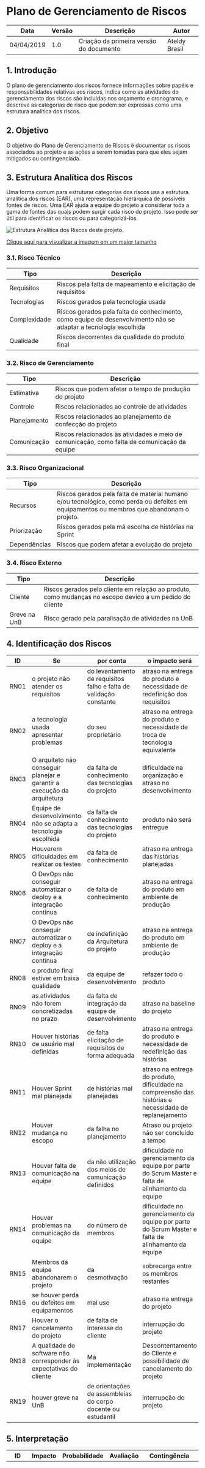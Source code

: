 # Plano de Gerenciamento de Riscos

| **Data** | **Versão** | **Descrição** | **Autor** |
| --- | --- | --- | --- |
| 04/04/2019 | 1.0 | Criação da primeira versão do documento | Ateldy Brasil |

## 1. Introdução

O plano de gerenciamento dos riscos fornece informações sobre papéis e responsabilidades relativas aos riscos, indica como as atividades do gerenciamento dos riscos são incluídas nos orçamento e cronograma, e descreve as categorias de risco que podem ser expressas como uma estrutura analítica dos riscos.

## 2. Objetivo

O objetivo do Plano de Gerenciamento de Riscos é documentar os riscos associados ao projeto e as ações a serem tomadas para que eles sejam mitigados ou contingenciada.

## 3. Estrutura Analítica dos Riscos

Uma forma comum para estruturar categorias dos riscos usa a estrutura analítica dos riscos (EAR), uma representação hierárquica de possíveis fontes de riscos. Uma EAR ajuda a equipe do projeto a considerar toda a gama de fontes das quais podem surgir cada risco do projeto. Isso pode ser útil para identificar os riscos ou para categorizá-los.

![Estrutura Analítica dos Riscos deste projeto.](../img/risks/EAR.jpg)

[Clique aqui para visualizar a imagem em um maior tamanho](https://raw.githubusercontent.com/fga-eps-mds/2019.1-ADA/gh-pages/docs/img/risks/EAR.jpg)

### 3.1. Risco Técnico

| **Tipo** | **Descrição** |
| --- | --- |
| Requisitos | Riscos pela falta de mapeamento e elicitação de requisitos |
| Tecnologias | Riscos gerados pela tecnologia usada |
| Complexidade | Riscos gerados pela falta de conhecimento, como equipe de desenvolvimento não se adaptar a tecnologia escolhida |
| Qualidade | Riscos decorrentes da qualidade do produto final |

### 3.2. Risco de Gerenciamento

| **Tipo** | **Descrição** |
| --- | --- |
| Estimativa | Riscos que podem afetar o tempo de produção do projeto |
| Controle | Riscos relacionados ao controle de atividades |
| Planejamento | Riscos relacionados ao planejamento de confecção do projeto |
| Comunicação | Riscos relacionados às atividades e meio de comunicação, como falta de comunicação da equipe |

### 3.3. Risco Organizacional

| **Tipo** | **Descrição** |
| --- | --- |
| Recursos | Riscos gerados pela falta de material humano e/ou tecnológico, como perda ou defeitos em equipamentos ou membros que abandonam o projeto. |
| Priorização | Riscos gerados pela má escolha de histórias na Sprint |
| Dependências | Riscos que podem afetar a evolução do projeto |

### 3.4. Risco Externo

| **Tipo** | **Descrição** |
| --- | --- |
| Cliente | Riscos gerados pelo cliente em relação ao produto, como mudanças no escopo devido a um pedido do cliente |
| Greve na UnB | Risco gerado pela paralisação de atividades na UnB |

## 4. Identificação dos Riscos

| **ID** | **Se** | **por conta** | **o impacto será** | **Categoria EAR** |
| --- | --- | --- | --- | --- |
| RN01 | o projeto não atender os requisitos | do levantamento de requisitos falho e falta de validação constante | atraso na entrega do produto e necessidade de redefinição dos requisitos | Requisitos |
| RN02 | a tecnologia usada apresentar problemas | do seu proprietário | atraso na entrega do produto e necessidade de troca de tecnologia equivalente | Tecnologias |
| RN03 | O arquiteto não conseguir planejar e garantir a execução da arquitetura | da falta de conhecimento das tecnologias do projeto | dificuldade na organização e atraso no desenvolvimento | Complexidade |
| RN04 | Equipe de desenvolvimento não se adapta a tecnologia escolhida | da falta de conhecimento das tecnologias do projeto | produto não será entregue | Complexidade |
| RN05 | Houverem dificuldades em realizar os testes | da falta de conhecimento | atraso na entrega das histórias planejadas | Complexidade |
| RN06 | O DevOps não conseguir automatizar o deploy e a integração contínua | de falta de conhecimento | atraso na entrega do produto em ambiente de produção | Complexidade |
| RN07 | O DevOps não conseguir automatizar o deploy e a integração contínua | de indefinição da Arquitetura do projeto | atraso na entrega do produto em ambiente de produção | Complexidade |
| RN08 | o produto final estiver em baixa qualidade | da equipe de desenvolvimento | refazer todo o produto | Qualidade |
| RN09 | as atividades não forem concretizadas no prazo | da falta de integração da equipe de desenvolvimento | atraso na baseline do projeto | Estimativa/Dependência |
| RN10 | Houver histórias de usuário mal definidas | de falta elicitação de requisitos de forma adequada | atraso na entrega do produto e necessidade de redefinição das histórias | Estimativa |
| RN11 | Houver Sprint mal planejada | de histórias mal planejadas | atraso na entrega do produto, dificuldade na compreensão das histórias e necessidade de replanejamento | Estimativa/Priorização |
| RN12 | Houver mudança no escopo | da falha no planejamento | Atraso ou projeto não ser concluído a tempo | Planejamento |
| RN13 | Houver falta de comunicação na equipe | da não utilização dos meios de comunicação definidos | dificuldade no gerenciamento da equipe por parte do Scrum Master e falta de alinhamento da equipe | Comunicação |
| RN14 | Houver problemas na comunicação da equipe | do número de membros | dificuldade no gerenciamento da equipe por parte do Scrum Master e falta de alinhamento da equipe | Comunicação |
| RN15 | Membros da equipe abandonarem o projeto | da desmotivação | sobrecarga entre os membros restantes | Recursos |
| RN16 | se houver perda ou defeitos em equipamentos | mal uso | atraso na entrega do projeto | Recursos |
| RN17 | Houver o cancelamento do projeto | de falta de interesse do cliente | interrupção do projeto | Cliente |
| RN18 | A qualidade do software não corresponder às expectativas do cliente | Má implementação | Descontentamento do Cliente e possibilidade de cancelamento do projeto | Cliente/Qualidade |
| RN19 | houver greve na UnB | de orientações de assembleias do corpo docente ou estudantil | interrupção do projeto | Greve na UnB |

## 5. Interpretação

| **ID** | **Impacto** | **Probabilidade** | **Avaliação** | **Contingência** | **Mitigação** |
| --- | --- | --- | --- | --- | --- |
| RN01 | Crítico | Muito Alta | 25 | Revalidar todo os requisitos com o Product Owner e com o cliente | Realizar constantes reuniões entre os membros da equipe, com o cliente e pesquisas necessárias para obtenção de conhecimento e compreensão sobre o escopo do projeto |
| RN02 | Crítico | Baixa | 10 | Trocar para uma tecnologia equivalente | Escolher uma tecnologia com suporte |
| RN03 | Crítico | Alta | 16 | Realizar a mudança na Arquitetura do projeto buscando outras tecnologias capazes de solucionar os problemas ocorridos | Buscar conhecimento com outros alunos, professores, pessoas de fora da comunidade universitária, novas pesquisas e/ou cogitar a mudança de tecnologias |
| RN04 | Grande | Alta | 16 | Indicar treinamentos para a equipe de desenvolvimento sobre a tecnologia escolhida | Estabelecer treinamentos constantes sobre a tecnologia escolhida |
| RN05 | Crítico | Alta | 20 | Indicar treinamentos para a equipe de desenvolvimento sobre testes | Estabelecer treinamentos constantes sobre testes |
| RN06 | Grande | Alta | 16 | Procurar ajuda de alunos, professores, pessoas de fora do ambiente universitário e aumentar a carga de estudos | Realização de pesquisas constantes e consultoria com outros alunos, professores e pessoas de fora do ambiente universitário |
| RN07 | Grande | Alta | 16 | Procurar ajuda de alunos, professores, pessoas de fora do ambiente universitário e aumentar a carga de estudos, por parte do Arquiteto | Realização de pesquisas constantes e consultoria com outros alunos, professores e pessoas de fora do ambiente universitário, por parte do Arquiteto |
| RN08 | Crítico | Muito Alta | 25 | Realizar refatoração de código, testes e validação com o cliente | Realizar treinamentos de todas as tecnologias utilizadas, garantir a realização de testes, boas práticas de programação e validação com o cliente |
| RN09 | Crítico | Muito alta | 25 | Realizar a entrega na próxima Sprint como dívida técnica e, talvez, realocá-la para uma dupla com mais facilidade com a tecnologia | Planejar as atividades e dividi-las nas sprints com base nos pesos e dificuldade definida no planning poker |
| RN10 | Grande | Muito alta | 20 | Realizar um replanejamento das histórias para que entrem em conformidade com os requisitos | Realizar constantes reuniões entre os membros da equipe, com o cliente e pesquisas necessárias para obtenção de conhecimento e compreensão sobre o escopo do projeto |
| RN11 | Grande | Alta | 16 | Realizar replanejamento da sprint utilizando a priorização do backlog do produto | Montar o backlog da sprint utilizando a priorização do backlog do produto |
| RN12 | Crítico | Baixa | 10 | Redefinir o quanto antes as mudanças de escopo | Manter sempre a comunicação com o cliente |
| RN13 | Crítico | Alta | 20 | Reafirmar a necessidade de um alto grau de comunicação e promover as mudanças necessárias, desde realização de daily meetings mais objetivas a mudanças de ferramentas para comunicação | Criando o Plano de comunicação em que a equipe demonstre comum acordo |
| RN14 | Crítico | Alta | 20 | Reafirmar a necessidade de um alto grau de comunicação e promover as mudanças necessárias, desde realização de daily meetings mais objetivas a mudanças de ferramentas para comunicação | Criando o Plano de comunicação em que a equipe demonstre comum acordo |
| RN15 | Grande | Muito alta | 20 | Realocar as tarefas entre os membros presentes | Conversar com a equipe a fim de reafirmar a importância do projeto para que a equipe o priorize |
| RN16 | Grande | Média | 12 | Realocar as tarefas entre os membros com equipamentos que funcionam | Incentivar a manutenção recorrente de equipamentos |
| RN17 | Crítico | Muito Baixa | 5 | Oferecer a melhor possibilidade de produto para o cliente | Manter comunicação constante com o cliente |
| RN18 | Crítico | Muito Alta | 25 | Realizar refatoração de código, testes e validação com o cliente | Realizar treinamentos de todas as tecnologias utilizadas, garantir a realização de testes, boas práticas de programação e validação com o cliente |
| RN19 | Crítico | Média | 15 | Aceitar o risco | - |

### 5.1. Tabela de Probabilidade

| **Probabilidade** | **Intervalo** | **Peso** |
| --- | --- | --- |
| Muito Baixa |  menor que 10% | 1 |
| Baixa | de 10% a 25% | 2 |
| Média | de 25% a 50% | 3 |
| Alta | de 50% a 75% | 4 |
| Muito Alta | maior que 75% | 5 |

### 5.2. Tabela de Impacto

| **Impacto** | **Descrição** | **Peso** |
| --- | --- | --- |
| Insignificante | Impacto insignificante para o andamento do projeto | 1 |
| Pequeno | Impacto com pouca influência no andamento do projeto | 2 |
| Moderado | Impacto notável para o andamento do projeto | 3 |
| Grande | Impacto grave para o andamento do projeto | 4 |
| Crítico | Impacto crítico para o andamento do projeto | 5 |

### 5.3. Avaliação dos Riscos

A avaliação dos riscos é feita multiplicando o peso da probabilidade pelo peso do impacto.

| **Impacto/Probabilidade** | **Muito Baixa** | **Baixa** | **Média** | **Alta** | **Muito alta** |
| --- | --- | --- | --- | --- | --- |
| **Insignificante** | **1** | **2** | **3** | **4** | **5** |
| **Pequeno** | **2** | **4** | **6** | **8** | **10** |
| **Moderado** | **3** | **6** | **9** | **12** | **15** |
| **Grande** | **4** | **8** | **12** | **16** | **20** |
| **Crítico** | **5** | **10** | **15** | **20** | **25** |

## 6. Referências

PMI (2017), **UM GUIA DO CONHECIMENTO EM GERENCIAMENTO DE PROJETOS (GUIA PMBOK®)**, 6ª Ed.

BARCELOS, Filipe; ARAUJO Igor; NAVES, Lucas; LIMA, Shermam. **NaturalSearch - Plano de Gerenciamento de Riscos. Disponível em:** https://fga-eps-mds.github.io/2018.2-NaturalSearch/docs/Plano\_de\_Risco.html

VILARINS, Augusto; FRANÇA, Emanoel; SOARES, Ingrid. **GamesBI - Riscos.** Disponível em: https://fga-eps-mds.github.io/2018.2-GamesBI/viabilidade/riscos.html